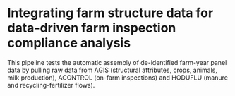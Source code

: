 # Integrating farm structure data for data-driven farm inspection compliance analysis

This pipeline tests the automatic assembly of de-identified farm-year panel data by pulling raw data from AGIS (structural attributes, crops, animals, milk production), ACONTROL (on-farm inspections) and HODUFLU (manure and recycling-fertilizer flows).